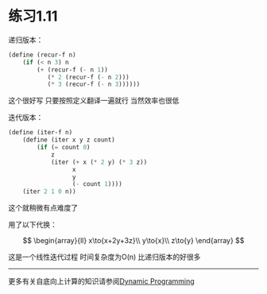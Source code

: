 # 练习1.11

递归版本：

```scheme
(define (recur-f n)
    (if (< n 3) n
        (+ (recur-f (- n 1))
           (* 2 (recur-f (- n 2)))
           (* 3 (recur-f (- n 3))))))
```

这个很好写 只要按照定义翻译一遍就行 当然效率也很低

迭代版本：

```scheme
(define (iter-f n)
    (define (iter x y z count)
        (if (= count 0)
            z
            (iter (+ x (* 2 y) (* 3 z))
                  x
                  y
                  (- count 1))))
    (iter 2 1 0 n))
```

这个就稍微有点难度了

用了以下代换：

$$
\begin{array}{ll}
x\to{x+2y+3z}\\
y\to{x}\\
z\to{y}
\end{array}
$$

这是一个线性迭代过程 时间复杂度为O(n) 比递归版本的好很多

---

更多有关自底向上计算的知识请参阅[Dynamic Programming](https://en.wikipedia.org/wiki/Dynamic_programming)